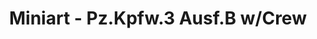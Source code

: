 ---
layout: product
title: "Miniart - Pz.Kpfw.3 Ausf.B w/Crew"
price: "6400" 
desc: "N/A"
img_path: "/assets/img/MI35221.jpg"
brand: "N/A"
available: true
special_offer: false
new: false
soon: false
cat: "010000"
subcat: "010100"
subsubcat: "0N/A"
sifra: "MI35221"
popular: true
---